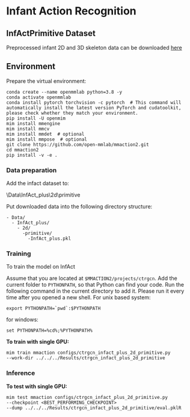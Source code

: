 # Infant Action Recognition

## InfActPrimitive Dataset
<a name="InfActPrimitive"></a>
Preprocessed  infant 2D and 3D skeleton data can be downloaded 
[here](https://drive.google.com/file/d/1TiuTul5b5XtJgKZeOCnrAH8WKmxb6Rld/view?usp=sharing)


## Environment

Prepare the virtual environment:

```shell
conda create --name openmmlab python=3.8 -y
conda activate openmmlab
conda install pytorch torchvision -c pytorch  # This command will automatically install the latest version PyTorch and cudatoolkit, please check whether they match your environment.
pip install -U openmim
mim install mmengine
mim install mmcv
mim install mmdet  # optional
mim install mmpose  # optional
git clone https://github.com/open-mmlab/mmaction2.git
cd mmaction2
pip install -v -e .
```
### Data preparation

Add the infact dataset to:

\Data\InfAct_plus\2d\primitive

Put downloaded data into the following directory structure:

```
- Data/
  - InfAct_plus/
    - 2d/
      -primitive/
        -InfAct_plus.pkl
```

### Training
To train the model on InfAct

Assume that you are located at `$MMACTION2/projects/ctrgcn`.
Add the current folder to `PYTHONPATH`, so that Python can find your code. Run the following command in the current directory to add it.
Please run it every time after you opened a new shell.
For unix based system:
```shell
export PYTHONPATH=`pwd`:$PYTHONPATH
```

for windows:
```shell
set PYTHONPATH=%cd%;%PYTHONPATH%
```

**To train with single GPU:**

```
mim train mmaction configs/ctrgcn_infact_plus_2d_primitive.py 
--work-dir ../../../Results/ctrgcn_infact_plus_2d_primitive
```

### Inference

**To test with single GPU:**

```
mim test mmaction configs/ctrgcn_infact_plus_2d_primitive.py 
--checkpoint <BEST_PERFORMING_CHECKPOINT> 
--dump ../../../Results/ctrgcn_infact_plus_2d_primitive/eval.pklR
```





